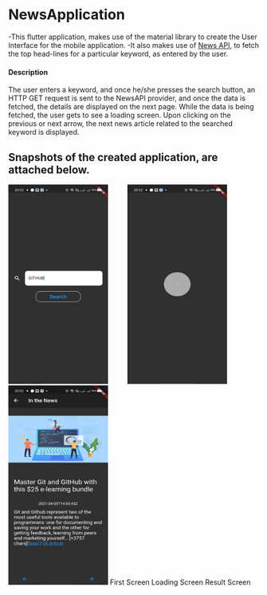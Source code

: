 # NewsApplication

-This flutter application, makes use of the material library to create the User Interface for the mobile application.
-It also makes use of <a href="https://newsapi.org/">News API</a>, to fetch the top head-lines for a particular keyword, as entered by the user.

#### Description
The user enters a keyword, and once he/she presses the search button, an HTTP GET request is sent to the NewsAPI provider, and once the data is fetched, the details are displayed on the next page. While the data is being fetched, the user gets to see a loading screen. Upon clicking on the previous or next arrow, the next news article related to the searched keyword is displayed.


## Snapshots of the created application, are attached below.

<img src="./images/first.jpeg" height="400" width="200">&nbsp;&nbsp;&nbsp;&nbsp;&nbsp;&nbsp;&nbsp;&nbsp;&nbsp;&nbsp;<img src="./images/second.jpeg" height="400" width="200">&nbsp;&nbsp;&nbsp;&nbsp;&nbsp;&nbsp;&nbsp;&nbsp;&nbsp;&nbsp;<img src="./images/third.jpeg" height="400" width="200">
        First Screen                                                                                                                Loading Screen                                                                                                               Result Screen                                                       